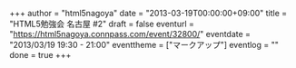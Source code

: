 +++
author = "html5nagoya"
date = "2013-03-19T00:00:00+09:00"
title = "HTML5勉強会 名古屋 #2"
draft = false
eventurl = "https://html5nagoya.connpass.com/event/32800/"
eventdate = "2013/03/19 19:30 - 21:00"
eventtheme = ["マークアップ"]
eventlog = ""
done = true
+++

